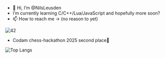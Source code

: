 - 👋 Hi, I’m @NilsLeusden
- I’m currently learning C/C++/Lua/JavaScript and hopefully more soon?
- 📫 How to reach me -> (no reason to yet)

![42](https://img.shields.io/badge/-42-black?style=for-the-badge&logo=42&logoColor=white)
* Codam chess-hackathon 2025 second place🥈
<!---
NilsLeusden/NilsLeusden is a ✨ special ✨ repository because its `README.md` (this file) appears on your GitHub profile.
You can click the Preview link to take a look at your changes.
--->
![Top Langs](https://github-readme-stats.vercel.app/api/top-langs/?username=NilsLeusden&layout=compact&theme=transparent)
